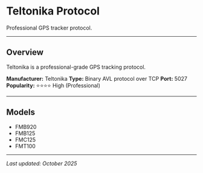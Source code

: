 # Teltonika Protocol

Professional GPS tracker protocol.

---

## Overview

Teltonika is a professional-grade GPS tracking protocol.

**Manufacturer:** Teltonika
**Type:** Binary AVL protocol over TCP
**Port:** 5027
**Popularity:** ⭐⭐⭐⭐ High (Professional)

---

## Models

- FMB920
- FMB125
- FMC125
- FMT100

---

*Last updated: October 2025*
